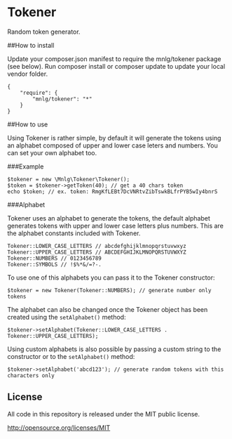 # Tokener

Random token generator.

##How to install

Update your composer.json manifest to require the mnlg/tokener package (see below). Run composer install or composer update to update your local vendor folder.

    {
        "require": {
            "mnlg/tokener": "*"
        }
    }

##How to use

Using Tokener is rather simple, by default it will generate the tokens using an alphabet composed of upper and lower case leters and numbers. You can set your own alphabet too.

###Example

    $tokener = new \Mnlg\Tokener\Tokener();
    $token = $tokener->getToken(40); // get a 40 chars token
    echo $token; // ex. token: RmgKfLEBt7DcVNRtvZibTswkBLfrPYB5wIy4bnrS

###Alphabet

Tokener uses an alphabet to generate the tokens, the default alphabet generates tokens with upper and lower case letters plus numbers. This are the alphabet constants included with Tokener.

    Tokener::LOWER_CASE_LETTERS // abcdefghijklmnopqrstuvwxyz
    Tokener::UPPER_CASE_LETTERS // ABCDEFGHIJKLMNOPQRSTUVWXYZ
    Tokener::NUMBERS // 0123456789
    Tokener::SYMBOLS // !$%*&/=?-. 

To use one of this alphabets you can pass it to the Tokener constructor:

    $tokener = new Tokener(Tokener::NUMBERS); // generate number only tokens

The alphabet can also be changed once the Tokener object has been created using the `setAlphabet()` method:

    $tokener->setAlphabet(Tokener::LOWER_CASE_LETTERS . Tokener::UPPER_CASE_LETTERS);

Using custom alphabets is also possible by passing a custom string to the constructor or to the `setAlphabet()` method:

    $tokener->setAlphabet('abcd123'); // generate random tokens with this characters only

## License

All code in this repository is released under the MIT public license.

<http://opensource.org/licenses/MIT>